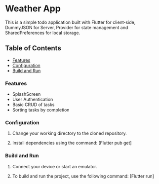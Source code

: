 # Weather App

This is a simple todo application built with Flutter for client-side, DummyJSON for Server, Provider for state management and SharedPreferences for local storage.

## Table of Contents
- [Features](#features)
- [Configuration](#configuration)
- [Build and Run](#build-and-run)


### Features
- SplashScreen
- User Authentication
- Basic CRUD of tasks
- Sorting tasks by completion


### Configuration
1. Change your working directory to the cloned repository.

2. Install dependencies using the command:
   [Flutter pub get]


### Build and Run
1. Connect your device or start an emulator.

2. To build and run the project, use the following command:
   [Flutter run]